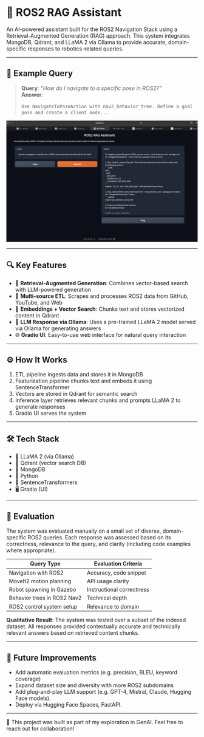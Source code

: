 # 🤖 ROS2 RAG Assistant

An AI-powered assistant built for the ROS2 Navigation Stack using a Retrieval-Augmented Generation (RAG) approach. This system integrates MongoDB, Qdrant, and LLaMA 2 via Ollama to provide accurate, domain-specific responses to robotics-related queries.

---

## 🧪 Example Query

> **Query**: *"How do I navigate to a specific pose in ROS2?"*  
> **Answer**:
> ```
> Use NavigateToPoseAction with nav2_behavior_tree. Define a goal pose and create a client node...
> ```

<p align="center">
  <img src="Screenshots/RAGOutput.png" width="600"/>
</p>

---

## 🔍 Key Features

- 🔗 **Retrieval-Augmented Generation**: Combines vector-based search with LLM-powered generation
- 📄 **Multi-source ETL**: Scrapes and processes ROS2 data from GitHub, YouTube, and Web
- 🧠 **Embeddings + Vector Search**: Chunks text and stores vectorized content in Qdrant
- 💬 **LLM Response via Ollama**: Uses a pre-trained LLaMA 2 model served via Ollama for generating answers
- 🌐 **Gradio UI**: Easy-to-use web interface for natural query interaction

---

## ⚙️ How It Works

1. ETL pipeline ingests data and stores it in MongoDB
2. Featurization pipeline chunks text and embeds it using SentenceTransformer
3. Vectors are stored in Qdrant for semantic search
4. Inference layer retrieves relevant chunks and prompts LLaMA 2 to generate responses
5. Gradio UI serves the system

---

## 🛠️ Tech Stack

- 🧠 LLaMA 2 (via Ollama)
- 🔎 Qdrant (vector search DB)
- 🧱 MongoDB
- 🐍 Python
- 🧪 SentenceTransformers
- 🖥️ Gradio (UI)

---

## 🧪 Evaluation

The system was evaluated manually on a small set of diverse, domain-specific ROS2 queries. Each response was assessed based on its correctness, relevance to the query, and clarity (including code examples where appropriate).

| Query Type                            | Evaluation Criteria         |
|---------------------------------------|-----------------------------|
| Navigation with ROS2                  | Accuracy, code snippet      |
| MoveIt2 motion planning               | API usage clarity           |
| Robot spawning in Gazebo              | Instructional correctness   |
| Behavior trees in ROS2 Nav2           | Technical depth             |
| ROS2 control system setup             | Relevance to domain         |

**Qualitative Result**: The system was tested over a subset of the indexed dataset. All responses provided contextually accurate and technically relevant answers based on retrieved content chunks.

---

## 🚧 Future Improvements

- Add automatic evaluation metrics (e.g. precision, BLEU, keyword coverage)
- Expand dataset size and diversity with more ROS2 subdomains
- Add plug-and-play LLM support (e.g. GPT-4, Mistral, Claude, Hugging Face models).
- Deploy via Hugging Face Spaces, FastAPI.


---
🔗 This project was built as part of my exploration in GenAI. Feel free to reach out for collaboration!

